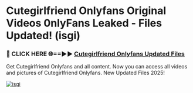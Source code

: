 # Cutegirlfriend Onlyfans Original Videos 0nlyFans Leaked - Files Updated! (isgi)

<h3>🔴 CLICK HERE 🌐==►► <a href="https://tinyurl.com/2m67pmp6" rel="nofollow">Cutegirlfriend Onlyfans Updated Files</a></h3>

Get Cutegirlfriend Onlyfans and all content. Now you can access all videos and pictures of Cutegirlfriend Onlyfans. New Updated Files 2025!

[![isgi](https://i.imgur.com/H4QAA4z.gif)](https://tinyurl.com/2m67pmp6)